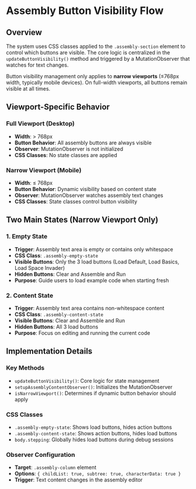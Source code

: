 # Assembly Button Visibility Flow

## Overview
The system uses CSS classes applied to the `.assembly-section` element to control which buttons are visible. The core logic is centralized in the `updateButtonVisibility()` method and triggered by a MutationObserver that watches for text changes.

Button visibility management only applies to **narrow viewports** (≤768px width, typically mobile devices). On full-width viewports, all buttons remain visible at all times.

## Viewport-Specific Behavior

### Full Viewport (Desktop)
- **Width**: > 768px
- **Button Behavior**: All assembly buttons are always visible
- **Observer**: MutationObserver is not initialized
- **CSS Classes**: No state classes are applied

### Narrow Viewport (Mobile)
- **Width**: ≤ 768px
- **Button Behavior**: Dynamic visibility based on content state
- **Observer**: MutationObserver watches assembly text changes
- **CSS Classes**: State classes control button visibility

## Two Main States (Narrow Viewport Only)

### 1. Empty State
- **Trigger**: Assembly text area is empty or contains only whitespace
- **CSS Class**: `.assembly-empty-state`
- **Visible Buttons**: Only the 3 load buttons (Load Default, Load Basics, Load Space Invader)
- **Hidden Buttons**: Clear and Assemble and Run
- **Purpose**: Guide users to load example code when starting fresh

### 2. Content State
- **Trigger**: Assembly text area contains non-whitespace content
- **CSS Class**: `.assembly-content-state`
- **Visible Buttons**: Clear and Assemble and Run
- **Hidden Buttons**: All 3 load buttons
- **Purpose**: Focus on editing and running the current code

## Implementation Details

### Key Methods
- `updateButtonVisibility()`: Core logic for state management
- `setupAssemblyContentObserver()`: Initializes the MutationObserver
- `isNarrowViewport()`: Determines if dynamic button behavior should apply

### CSS Classes
- `.assembly-empty-state`: Shows load buttons, hides action buttons
- `.assembly-content-state`: Shows action buttons, hides load buttons
- `body.stepping`: Globally hides load buttons during debug sessions

### Observer Configuration
- **Target**: `.assembly-column` element
- **Options**: `{ childList: true, subtree: true, characterData: true }`
- **Trigger**: Text content changes in the assembly editor